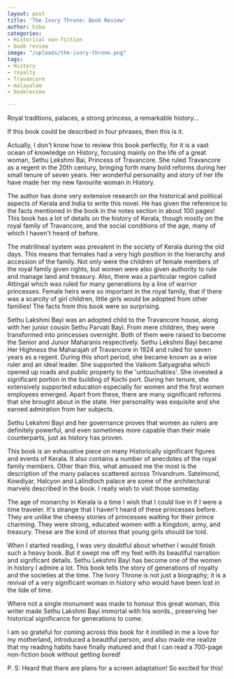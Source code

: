 ```yaml
---
layout: post
title: 'The Ivory Throne: Book Review'
author: hiba
categories:
- Historical non-fiction
- book review
image: "/uploads/the-ivory-throne.png"
tags:
- History
- royalty
- Travancore
- malayalam
- bookreview

---
```

Royal traditions, palaces, a strong princess, a remarkable history...

If this book could be described in four phrases, then this is it.

Actually, I don't know how to review this book perfectly, for it is a vast ocean of knowledge on History, focusing mainly on the life of a great woman, Sethu Lekshmi Bai, Princess of Travancore. She ruled Travancore as a regent in the 20th century, bringing forth many bold reforms during her small tenure of seven years. Her wonderful personality and story of her life have made her my new favourite woman in History.

The author has done very extensive research on the historical and political aspects of Kerala and India to write this novel. He has given the reference to the facts mentioned in the book in the notes section in about 100 pages! This book has a lot of details on the history of Kerala, though mostly on the royal family of Travancore, and the social conditions of the age, many of which I haven't heard of before.

The matrilineal system was prevalent in the society of Kerala during the old days. This means that females had a very high position in the hierarchy and accession of the family. Not only were the children of female members of the royal family given rights, but women were also given authority to rule and manage land and treasury. Also, there was a particular region called Attingal which was ruled for many generations by a line of warrior princesses. Female heirs were so important in the royal family, that if there was a scarcity of girl children, little girls would be adopted from other families! The facts from this book were so surprising.

Sethu Lakshmi Bayi was an adopted child to the Travancore house, along with her junior cousin Sethu Parvati Bayi. From mere children, they were transformed into princesses overnight. Both of them were raised to become the Senior and Junior Maharanis respectively. Sethu Lekshmi Bayi became Her Highness the Maharajah of Travancore in 1924 and ruled for seven years as a regent. During this short period, she became known as a wise ruler and an ideal leader. She supported the Vaikom Satyagraha which opened up roads and public property to the 'untouchables'. She invested a significant portion in the building of Kochi port. During her tenure, she extensively supported education especially for women and the first women employees emerged. Apart from these, there are many significant reforms that she brought about in the state. Her personality was exquisite and she earned admiration from her subjects.

Sethu Lekshmi Bayi and her governance proves that women as rulers are definitely powerful, and even sometimes more capable than their male counterparts, just as history has proven.

This book is an exhaustive piece on many Historically significant figures and events of Kerala. It also contains a number of anecdotes of the royal family members. Other than this, what amused me the most is the description of the many palaces scattered across Trivandrum. Satelmond, Kowdiyar, Halcyon and Lalindloch palace are some of the architectural marvels described in the book. I really wish to visit those someday.

The age of monarchy in Kerala is a time I wish that I could live in if I were a time traveler. It's strange that I haven't heard of these princesses before. They are unlike the cheesy stories of princesses waiting for their prince charming. They were strong, educated women with a Kingdom, army, and treasury. These are the kind of stories that young girls should be told.

When I started reading, I was very doubtful about whether I would finish such a heavy book. But it swept me off my feet with its beautiful narration and significant details. Sethu Lekshmi Bayi has become one of the women in history I admire a lot. This book tells the story of generations of royalty and the societies at the time. The Ivory Throne is not just a biography; it is a revival of a very significant woman in history who would have been lost in the tide of time.

Where not a single monument was made to honour this great woman, this writer made Sethu Lakshmi Bayi immortal with his words., preserving her historical significance for generations to come.

I am so grateful for coming across this book for it instilled in me a love for my motherland, introduced a beautiful person, and also made me realize that my reading habits have finally matured and that  I can read a 700-page non-fiction book without getting bored!

P. S: Heard that there are plans for a screen adaptation! So excited for this!